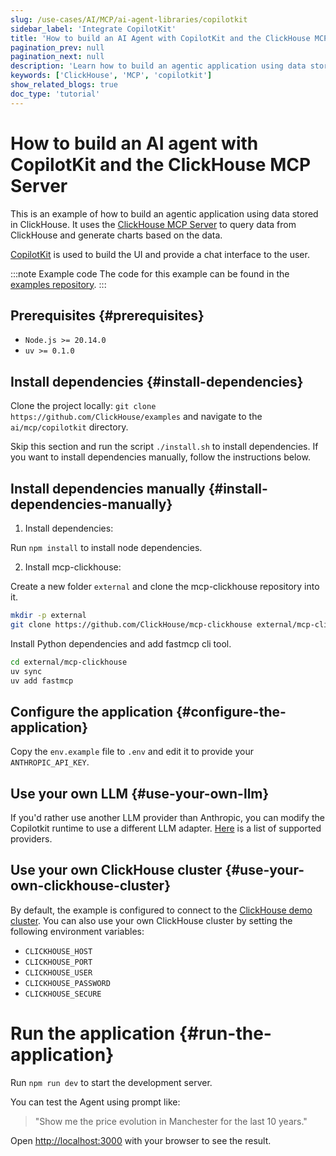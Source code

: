 ```yaml
---
slug: /use-cases/AI/MCP/ai-agent-libraries/copilotkit
sidebar_label: 'Integrate CopilotKit'
title: 'How to build an AI Agent with CopilotKit and the ClickHouse MCP Server'
pagination_prev: null
pagination_next: null
description: 'Learn how to build an agentic application using data stored in ClickHouse with ClickHouse MCP and CopilotKit'
keywords: ['ClickHouse', 'MCP', 'copilotkit']
show_related_blogs: true
doc_type: 'tutorial'
---
```


# How to build an AI agent with CopilotKit and the ClickHouse MCP Server

This is an example of how to build an agentic application using data stored in 
ClickHouse. It uses the [ClickHouse MCP Server](https://github.com/ClickHouse/mcp-clickhouse) 
to query data from ClickHouse and generate charts based on the data.

[CopilotKit](https://github.com/CopilotKit/CopilotKit) is used to build the UI 
and provide a chat interface to the user.

:::note Example code
The code for this example can be found in the [examples repository](https://github.com/ClickHouse/examples/edit/main/ai/mcp/copilotkit).
:::

## Prerequisites {#prerequisites}

- `Node.js >= 20.14.0`
- `uv >= 0.1.0`

## Install dependencies {#install-dependencies}

Clone the project locally: `git clone https://github.com/ClickHouse/examples` and 
navigate to the `ai/mcp/copilotkit` directory.

Skip this section and run the script `./install.sh` to install dependencies. If 
you want to install dependencies manually, follow the instructions below.

## Install dependencies manually {#install-dependencies-manually}

1. Install dependencies:

Run `npm install` to install node dependencies.

2. Install mcp-clickhouse:

Create a new folder `external` and clone the mcp-clickhouse repository into it.

```sh
mkdir -p external
git clone https://github.com/ClickHouse/mcp-clickhouse external/mcp-clickhouse
```

Install Python dependencies and add fastmcp cli tool.

```sh
cd external/mcp-clickhouse
uv sync
uv add fastmcp
```

## Configure the application {#configure-the-application}

Copy the `env.example` file to `.env` and edit it to provide your `ANTHROPIC_API_KEY`.

## Use your own LLM {#use-your-own-llm}

If you'd rather use another LLM provider than Anthropic, you can modify the 
Copilotkit runtime to use a different LLM adapter.
[Here](https://docs.copilotkit.ai/guides/bring-your-own-llm) is a list of supported 
providers.

## Use your own ClickHouse cluster {#use-your-own-clickhouse-cluster}

By default, the example is configured to connect to the 
[ClickHouse demo cluster](https://sql.clickhouse.com/). You can also use your 
own ClickHouse cluster by setting the following environment variables:

- `CLICKHOUSE_HOST`
- `CLICKHOUSE_PORT`
- `CLICKHOUSE_USER`
- `CLICKHOUSE_PASSWORD`
- `CLICKHOUSE_SECURE`

# Run the application {#run-the-application}

Run `npm run dev` to start the development server.

You can test the Agent using prompt like: 

> "Show me the price evolution in 
Manchester for the last 10 years."

Open [http://localhost:3000](http://localhost:3000) with your browser to see 
the result.